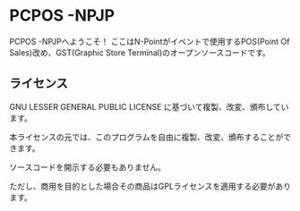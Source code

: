 PCPOS -NPJP
=======
PCPOS -NPJPへようこそ！
ここはN-Pointがイベントで使用するPOS(Point Of Sales)改め、GST(Graphic Store Terminal)のオープンソースコードです。

## ライセンス

GNU LESSER GENERAL PUBLIC LICENSE に基づいて複製、改変、頒布しています。

本ライセンスの元では、このプログラムを自由に複製、改変、頒布することができます。

ソースコードを開示する必要もありません。

ただし、商用を目的とした場合その商品はGPLライセンスを適用する必要があります。
